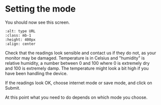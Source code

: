 # Setting the mode

You should now see this screen.  


```{image} /images/monitoring/v3/select-mode.jpg
:alt: type URL
:class: mb-1
:height: 400px
:align: center
```

Check that the readings look sensible and contact us if they do not, as your monitor may be damaged.  Temperature is in Celsius and "humidity" is relative humidity, a number between 0 and 100 where 0 is extremely dry and 100 is extremely damp.   The temperature might look a bit high if you have been handling the device.  

If the readings look OK, choose internet mode or save mode, and click on Submit.  

At this point what you need to do depends on which mode you choose.
